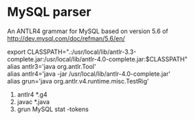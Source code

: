 # MySQL parser  

An ANTLR4 grammar for MySQL based on version 5.6 of 
http://dev.mysql.com/doc/refman/5.6/en/

export CLASSPATH=".:/usr/local/lib/antlr-3.3-complete.jar:/usr/local/lib/antlr-4.0-complete.jar:$CLASSPATH"  
alias antlr3='java org.antlr.Tool'  
alias antlr4='java -jar /usr/local/lib/antlr-4.0-complete.jar'  
alias grun='java org.antlr.v4.runtime.misc.TestRig'  

1) antlr4 *.g4  
2) javac *.java  
3) grun MySQL stat -tokens  
